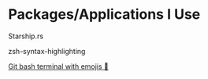 # Packages/Applications I Use

Starship.rs

zsh-syntax-highlighting

[Git bash terminal with emojis 🦧](https://gist.github.com/OlivierLDff/766ea2be17e35fb7794f2a2a9ab5fb44)
